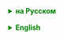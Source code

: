 <details style="margin-top: 16px">
  <summary style="cursor: pointer; color: green;"><b>на Русском</b></summary>

## Java Collections Framework
**Java Collections Framework** (JCF) - это архитектура в Java, которая предоставляет структуры данных и алгоритмы для работы с коллекциями. JCF входит в состав Java Standard Edition и содержит набор интерфейсов и их реализаций, которые облегчают разработку программного обеспечения, работающего с группами объектов.

**Коллекция** в Java (и в программировании в целом) - это объект, который группирует множество элементов в одном контейнере. В Java коллекции используются для хранения, управления, получения  и обработки данных в виде группы объектов.

Коллекции облегчают организацию данных и манипулирование ими, предоставляя структурированный и удобный способ работы с группами объектов.

Все коллекции в Java являются параметризованными, что означает, что они могут работать с элементами любого ссылочного типа данных. Параметризация коллекций позволяет задать конкретный тип данных, с которым будет работать коллекция, что обеспечивает типобезопасность и избавляет от необходимости приведения типов при извлечении элементов из коллекции.

```
List<String> strings = new ArrayList<>();  // коллекция для строк
List<Integer> integers = new LinkedList<>();  // коллекция для целых чисел
```

В этом примере `strings` может содержать только строки, а `integers` - только целые числа. Если попытаться добавить элемент другого типа, то компилятор выдаст ошибку.

Java Collections Framework (JCF) предоставляет несколько видов коллекций, каждый из которых имеет свои особенности:

- **Списки (List)**: упорядоченные коллекции, которые поддерживают дубликаты и обеспечивают доступ к элементам по индексу.
- **Множества (Set)**: неупорядоченные коллекции, не поддерживающие дубликаты.
- **Очереди (Queue)**: коллекции, обеспечивающие упорядоченное хранение элементов в порядке их добавления.
- **Карты (Map)**: коллекции, хранящие данные в виде пар "ключ-значение".

Таким образом, коллекция в Java - это структура данных, которая позволяет группировать объекты и работать с ними как с единой сущностью.

<img src="https://raw.githubusercontent.com/ait-tr/cohort35/main/basic_programming/lesson_45/img/Collection.jpeg" width="1200">


### Основные интерфейсы и их реализации в JCF:

#### Интерфейсы:
    - `Collection`: базовый интерфейс для всех коллекций.
    - `List`: интерфейс для упорядоченных коллекций, поддерживающих дубликаты. Реализации: `ArrayList`, `LinkedList`, `Vector`.
    - `Set`: интерфейс для наборов уникальных элементов. Реализации: `HashSet`, `LinkedHashSet`, `TreeSet`.
    - `SortedSet`: интерфейс для сортированных наборов.
    - `Queue`: интерфейс для очередей. Реализации: `LinkedList`, `PriorityQueue`.
    - `Deque`: интерфейс для двусторонних очередей. Реализации: `LinkedList`, `ArrayDeque`.
    - `Map`: интерфейс для коллекций пар "ключ-значение". Реализации: `HashMap`, `LinkedHashMap`, `TreeMap`.
    - `SortedMap`: интерфейс для сортированных карт.

#### Реализации:
    - `ArrayList` - базируется на массиве, обеспечивает быстрый доступ по индексу.
    - `LinkedList` - базируется на двусвязном списке, обеспечивает быстрое добавление/удаление элементов.
    - `Vector` - аналогичен `ArrayList`, но синхронизирован.
    - `HashSet` - обеспечивает быстрый доступ к элементам, порядок следования не гарантирован.
    - `LinkedHashSet` - сохраняет порядок добавления элементов.
    - `TreeSet` - хранит элементы в отсортированном порядке.
    - `PriorityQueue` - организует элементы в порядке приоритета.
    - `ArrayDeque` - быстрое добавление/удаление элементов с обеих сторон очереди.
    - `HashMap` - быстрый доступ к элементам, порядок следования не гарантирован.
    - `LinkedHashMap` - сохраняет порядок добавления элементов.
    - `TreeMap` - хранит элементы в отсортированном порядке.

#### Алгоритмы:
    - JCF предоставляет стандартные алгоритмы для сортировки, поиска и перестановки элементов коллекций.
      Класс `Collections`, который предоставляет статические методы для работы с коллекциями. Эти методы включают алгоритмы сортировки, поиска и перестановки элементов. Вот несколько примеров:


#### Синхронизация и неизменяемость:
    - Для поддержки многопоточных операций в JCF есть синхронизированные обертки для коллекций и методы для создания неизменяемых коллекций.
      Большинство реализаций коллекций в Java Collections Framework не являются потокобезопасными, то есть не гарантируют корректное поведение при использовании из нескольких потоков одновременно. Однако для обеспечения потокобезопасности, в Java есть специальные методы, которые позволяют создавать синхронизированные обертки над коллекциями.

Примеры создания синхронизированных коллекций:

```
List<String> list = Collections.synchronizedList(new ArrayList<String>());
Set<String> set = Collections.synchronizedSet(new HashSet<String>());
Map<String, String> map = Collections.synchronizedMap(new HashMap<String, String>());
```

Что касается неизменяемости, то в Java есть методы, которые позволяют создать неизменяемые (immutable) коллекции. Это означает, что после создания такой коллекции, ее содержимое не может быть изменено. Пример создания неизменяемого списка:

```
List<String> list = Collections.unmodifiableList(new ArrayList<String>(Arrays.asList("a", "b", "c")));
```
Попытка добавить или удалить элемент из неизменяемой коллекции приведет к выбросу исключения `UnsupportedOperationException`.


Выбор конкретной реализации коллекции в JCF зависит от требований к производительности, порядку элементов и других факторов, специфичных для конкретной задачи.


### Итераторы

Итераторы играют ключевую роль в JCF, предоставляя способ обхода элементов коллекции. Интерфейс `Iterator` позволяет проходить по коллекции, не раскрывая её внутреннее представление. Расширенный интерфейс `ListIterator` добавляет возможность итерации в обоих направлениях и возможность модифицировать элементы при обходе.

### Конкурентные коллекции

Для многопоточных приложений важным дополнением к JCF являются конкурентные коллекции, находящиеся в пакете `java.util.concurrent`. Эти коллекции, такие как `ConcurrentHashMap`, `CopyOnWriteArrayList` и `BlockingQueue`, разработаны для использования в многопоточном контексте и помогают избежать проблем с синхронизацией и блокировками.

### Производительность

Выбор конкретной реализации коллекции может зависеть от требований к производительности. Например, `ArrayList` предпочтительнее, если часто нужен быстрый доступ по индексу, а `LinkedList` - если требуется частая вставка и удаление элементов.

### Синхронизация

Несмотря на то, что некоторые старые коллекции, такие как `Vector` и `Stack`, являются синхронизированными, для современных многопоточных приложений рекомендуется использовать конкурентные коллекции из пакета `java.util.concurrent`. Для обычных коллекций также можно использовать обёртки из классов `Collections.synchronizedList`, `Collections.synchronizedSet` и т.д., чтобы добавить базовую синхронизацию.


### Заключение

Java Collections Framework обеспечивает мощные инструменты для работы с данными в коллекциях, способствуя написанию более чистого, эффективного и масштабируемого кода. Благодаря широкому спектру реализаций, JCF может удовлетворить различные потребности в разработке программного обеспечения на Java.


</details>

<details style="margin-top: 16px">
  <summary style="cursor: pointer; color: green;"><b>English</b></summary>

## Java Collections Framework

**Java Collections Framework** (JCF) is an architecture in Java that provides data structures and algorithms for working with collections. JCF is part of the Java Standard Edition and contains a set of interfaces and their implementations that facilitate the development of software that works with groups of objects.

A **collection** in Java (and in programming in general) is an object that groups multiple elements within a single container. In Java, collections are used for storing, managing, retrieving, and processing data in the form of groups of objects.

Collections simplify the organization of data and its manipulation by providing a structured and convenient way to work with groups of objects.

All collections in Java are parameterized, meaning they can work with elements of any reference data type. The parameterization of collections allows specifying the exact data type with which the collection will work, ensuring type safety and eliminating the need for typecasting when retrieving elements from the collection.

```
List<String> strings = new ArrayList<>();  // a collection for strings
List<Integer> integers = new LinkedList<>();  // a collection for integers
```

In this example, `strings` can contain only strings, and `integers` can contain only integers. Attempting to add an element of another type will result in a compiler error.

The Java Collections Framework (JCF) offers several types of collections, each with its own features:

- **Lists (List)**: ordered collections that support duplicates and provide access to elements by index.
- **Sets (Set)**: unordered collections that do not support duplicates.
- **Queues (Queue)**: collections that provide ordered storage of elements as they are added.
- **Maps (Map)**: collections that store data in "key-value" pairs.

Thus, a collection in Java is a data structure that allows grouping objects and working with them as a single entity.

### Main interfaces and their implementations in JCF:

<img src="https://raw.githubusercontent.com/ait-tr/cohort35/main/basic_programming/lesson_45/img/Collection.jpeg" width="1200">


#### Interfaces:
    - `Collection`: the base interface for all collections.
    - `List`: an interface for ordered collections that support duplicates. Implementations: `ArrayList`, `LinkedList`, `Vector`.
    - `Set`: an interface for sets of unique elements. Implementations: `HashSet`, `LinkedHashSet`, `TreeSet`.
    - `SortedSet`: an interface for sorted sets.
    - `Queue`: an interface for queues. Implementations: `LinkedList`, `PriorityQueue`.
    - `Deque`: an interface for double-ended queues. Implementations: `LinkedList`, `ArrayDeque`.
    - `Map`: an interface for collections of "key-value" pairs. Implementations: `HashMap`, `LinkedHashMap`, `TreeMap`.
    - `SortedMap`: an interface for sorted maps.

#### Implementations:
    - `ArrayList` - based on an array, provides fast access by index.
    - `LinkedList` - based on a doubly-linked list, provides fast addition/removal of elements.
    - `Vector` - similar to `ArrayList`, but synchronized.
    - `HashSet` - provides fast access to elements, the order of elements is not guaranteed.
    - `LinkedHashSet` - maintains the order of elements as they were added.
    - `TreeSet` - stores elements in sorted order.
    - `PriorityQueue` - organizes elements in priority order.
    - `ArrayDeque` - allows fast addition/removal of elements from both ends of the queue.
    - `HashMap` - provides fast access to elements, the order of elements is not guaranteed.
    - `LinkedHashMap` - maintains the order of elements as they were added.
    - `TreeMap` - stores elements in sorted order.

#### Algorithms:
- The JCF provides standard algorithms for sorting, searching, and permuting the elements of collections.
  The `Collections` class offers static methods for working with collections. These methods include algorithms for sorting, searching, and permuting elements. Here are some examples:


#### Synchronization and Immutability:
- For supporting multi-threaded operations in JCF, there are synchronized wrappers for collections and methods for creating immutable collections.
  Most of the collection implementations in the Java Collections Framework are not thread-safe, meaning they do not guarantee correct behavior when used concurrently by multiple threads. However, for ensuring thread safety, Java provides special methods that allow creating synchronized wrappers over collections.

Examples of creating synchronized collections:

```
List<String> list = Collections.synchronizedList(new ArrayList<String>());
Set<String> set = Collections.synchronizedSet(new HashSet<String>());
Map<String, String> map = Collections.synchronizedMap(new HashMap<String, String>());
```

As for immutability, Java has methods that allow the creation of immutable collections. This means that once such a collection is created, its contents cannot be changed. An example of creating an immutable list:

```
List<String> list = Collections.unmodifiableList(new ArrayList<String>(Arrays.asList("a", "b", "c")));
```
Attempting to add or remove elements from an immutable collection will throw an `UnsupportedOperationException`.


Choosing a specific JCF collection implementation depends on performance requirements, order of elements, and other factors specific to the task at hand.


### Iterators

Iterators play a key role in JCF, providing a way to traverse the elements of a collection. The `Iterator` interface allows for going through a collection without revealing its internal representation. The extended `ListIterator` interface adds the capability to iterate in both directions and to modify elements during traversal.

### Concurrent Collections

For multi-threaded applications, an important addition to JCF is the concurrent collections found in the `java.util.concurrent` package. These collections, such as `ConcurrentHashMap`, `CopyOnWriteArrayList`, and `BlockingQueue`, are designed for use in a multi-threaded context and help avoid synchronization issues and locking problems.

### Performance

The choice of a particular collection implementation may depend on performance requirements. For instance, `ArrayList` is preferable if fast index-based access is frequently needed, whereas `LinkedList` is better for frequent insertions and deletions.

### Synchronization

Even though some older collections like `Vector` and `Stack` are synchronized, for modern multi-threaded applications, it is recommended to use concurrent collections from the `java.util.concurrent` package. For regular collections, wrappers from `Collections.synchronizedList`, `Collections.synchronizedSet`, etc., can also be used to add basic synchronization.


### Conclusion

The Java Collections Framework provides powerful tools for working with data in collections, contributing to writing cleaner, more efficient, and scalable code. Thanks to a wide range of implementations, the JCF can satisfy various needs in software development with Java.


</details>